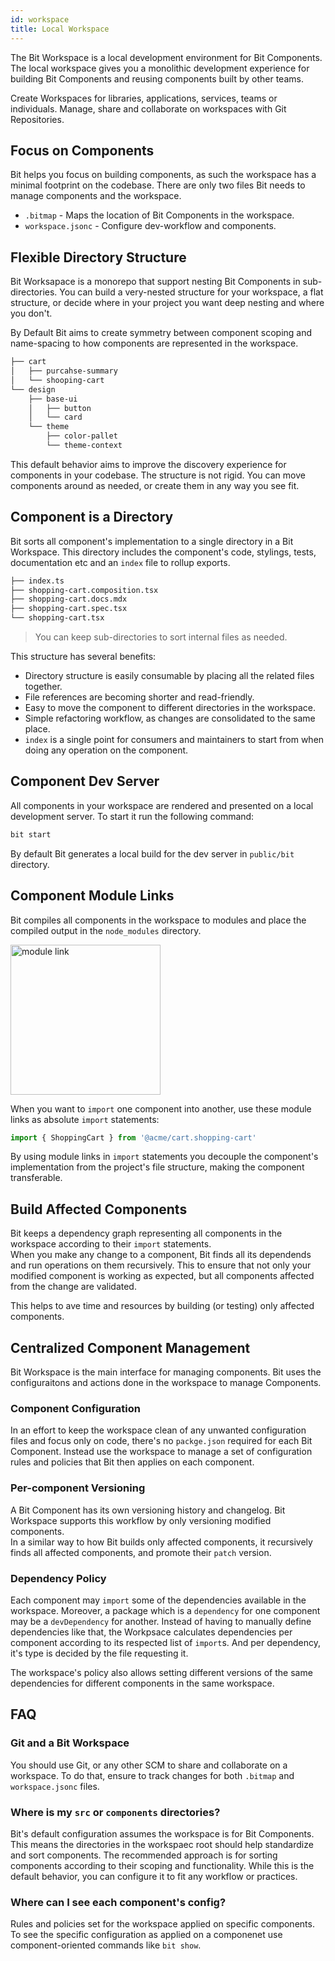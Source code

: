 ```yaml
---
id: workspace
title: Local Workspace
---
```


The Bit Workspace is a local development environment for Bit Components. The local workspace gives you a monolithic development experience for building Bit Components and reusing components built by other teams.

Create Workspaces for libraries, applications, services, teams or individuals. Manage, share and collaborate on workspaces with Git Repositories.

## Focus on Components

Bit helps you focus on building components, as such the workspace has a minimal footprint on the codebase. There are only two files Bit needs to manage components and the workspace.

* `.bitmap` - Maps the location of Bit Components in the workspace.
* `workspace.jsonc` - Configure dev-workflow and components.

## Flexible Directory Structure

Bit Worksapace is a monorepo that support nesting Bit Components in sub-directories. You can build a very-nested structure for your workspace, a flat structure, or decide where in your project you want deep nesting and where you don't.

By Default Bit aims to create symmetry between component scoping and name-spacing to how components are represented in the workspace.

```sh title="Components in workspace sorted according to functionality"
├── cart
│   ├── purcahse-summary
│   └── shooping-cart
└── design
    ├── base-ui
    │   ├── button
    │   └── card
    └── theme
        ├── color-pallet
        └── theme-context
```

This default behavior aims to improve the discovery experience for components in your codebase. The structure is not rigid. You can move components around as needed, or create them in any way you see fit.

## Component is a Directory

Bit sorts all component's implementation to a single directory in a Bit Workspace. This directory includes the component's code, stylings, tests, documentation etc and an `index` file to rollup exports.

```sh title="Basic component directory"
├── index.ts
├── shopping-cart.composition.tsx
├── shopping-cart.docs.mdx
├── shopping-cart.spec.tsx
└── shopping-cart.tsx
```

> You can keep sub-directories to sort internal files as needed.

This structure has several benefits:

* Directory structure is easily consumable by placing all the related files together.
* File references are becoming shorter and read-friendly.
* Easy to move the component to different directories in the workspace.
* Simple refactoring workflow, as changes are consolidated to the same place.
* `index` is a single point for consumers and maintainers to start from when doing any operation on the component.

## Component Dev Server

All components in your workspace are rendered and presented on a local development server. To start it run the following command:

```sh
bit start
```

By default Bit generates a local build for the dev server in `public/bit` directory.

## Component Module Links

Bit compiles all components in the workspace to modules and place the compiled output in the `node_modules` directory.

<div style={{textAlign: 'center'}}>
    <img src="/img/module-link.png" width="240" alt="module link" />
</div>

When you want to `import` one component into another, use these module links as absolute `import` statements:

```jsx
import { ShoppingCart } from '@acme/cart.shopping-cart'
```

By using module links in `import` statements you decouple the component's implementation from the project's file structure, making the component transferable.

## Build Affected Components

Bit keeps a dependency graph representing all components in the workspace according to their `import` statements.  
When you make any change to a component, Bit finds all its dependends and run operations on them recursively. This to ensure that not only your modified component is working as expected, but all components affected from the change are validated.

This helps to ave time and resources by building (or testing) only affected components.

## Centralized Component Management

Bit Workspace is the main interface for managing components. Bit uses the configuraitons and actions done in the workspace to manage Components.

### Component Configuration

In an effort to keep the workspace clean of any unwanted configuration files and focus only on code, there's no `packge.json` required for each Bit Component. Instead use the workspace to manage a set of configuration rules and policies that Bit then applies on each component.

### Per-component Versioning

A Bit Component has its own versioning history and changelog. Bit Workspace supports this workflow by only versioning modified components.  
In a similar way to how Bit builds only affected components, it recursively finds all affected components, and promote their `patch` version.

### Dependency Policy

Each component may `import` some of the dependencies available in the workspace. Moreover, a package which is a `dependency` for one component may be a `devDependency` for another. Instead of having to manually define dependencies like that, the Workpsace calculates dependencies per component according to its respected list of `import`s. And per dependency, it's type is decided by the file requesting it.

The workspace's policy also allows setting different versions of the same dependencies for different components in the same workspace.

## FAQ

### Git and a Bit Workspace

You should use Git, or any other SCM to share and collaborate on a workspace. To do that, ensure to track changes for both `.bitmap` and `workspace.jsonc` files.

### Where is my `src` or `components` directories?

Bit's default configuration assumes the workspace is for Bit Components. This means the directories in the workspaec root should help standardize and sort components. The recommended approach is for sorting components according to their scoping and functionality. While this is the default behavior, you can configure it to fit any workflow or practices.

### Where can I see each component's config?

Rules and policies set for the workspace applied on specific components. To see the specific configuration as applied on a componenet use component-oriented commands like `bit show`.
